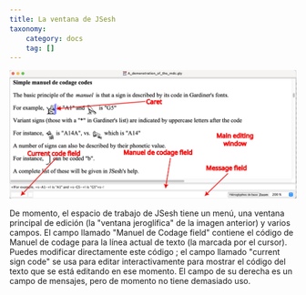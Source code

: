 ```yaml
---
title: La ventana de JSesh
taxonomy:
    category: docs
    tag: []
---
```


![The jsesh window](./window-en.svg?classes=caption "The jsesh window")

De momento, el espacio de trabajo de JSesh tiene un menú, una ventana principal de edición (la "ventana jeroglífica" de la imagen anterior) y varios campos. El campo llamado "Manuel de Codage field" contiene el código de Manuel de codage para la línea actual de texto (la marcada por el cursor). Puedes modificar directamente este código ; el campo llamado "current sign code" se usa para editar interactivamente para mostrar el código del texto que se está editando en ese momento.
El campo de su derecha es un campo de mensajes, pero de momento no tiene demasiado uso.

